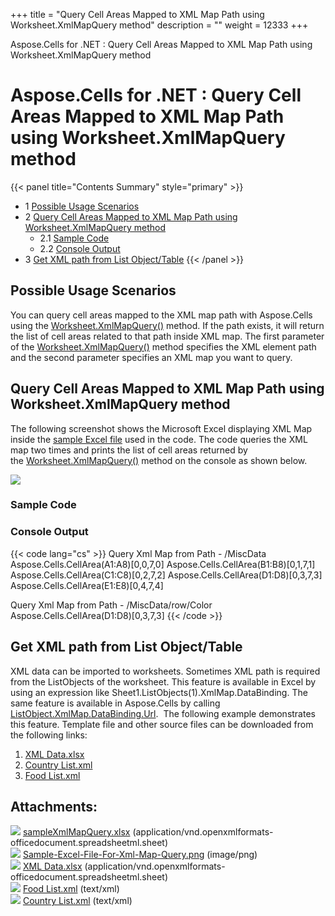 +++
title = "Query Cell Areas Mapped to XML Map Path using Worksheet.XmlMapQuery method" 
description = "" 
weight = 12333 
+++

Aspose.Cells for .NET : Query Cell Areas Mapped to XML Map Path using Worksheet.XmlMapQuery method  

# Aspose.Cells for .NET : Query Cell Areas Mapped to XML Map Path using Worksheet.XmlMapQuery method


{{< panel title="Contents Summary" style="primary" >}}
*   1 [Possible Usage Scenarios](#QueryCellAreasMappedtoXMLMapPathusingWorksheet.XmlMapQuerymethod-PossibleUsageScenarios)
*   2 [Query Cell Areas Mapped to XML Map Path using Worksheet.XmlMapQuery method](#QueryCellAreasMappedtoXMLMapPathusingWorksheet.XmlMapQuerymethod-QueryCellAreasMappedtoXMLMapPathusingWorksheet.XmlMapQuerymethod)
    *   2.1 [Sample Code](#QueryCellAreasMappedtoXMLMapPathusingWorksheet.XmlMapQuerymethod-SampleCode)
    *   2.2 [Console Output](#QueryCellAreasMappedtoXMLMapPathusingWorksheet.XmlMapQuerymethod-ConsoleOutput)
*   3 [Get XML path from List Object/Table](#QueryCellAreasMappedtoXMLMapPathusingWorksheet.XmlMapQuerymethod-GetXMLpathfromListObject/Table)
{{< /panel >}}
 

## Possible Usage Scenarios

You can query cell areas mapped to the XML map path with Aspose.Cells using the [Worksheet.XmlMapQuery()](https://apireference.aspose.com/cells/net/aspose.cells/worksheet/methods/xmlmapquery) method. If the path exists, it will return the list of cell areas related to that path inside XML map. The first parameter of the [Worksheet.XmlMapQuery()](https://apireference.aspose.com/cells/net/aspose.cells/worksheet/methods/xmlmapquery) method specifies the XML element path and the second parameter specifies an XML map you want to query.

## Query Cell Areas Mapped to XML Map Path using Worksheet.XmlMapQuery method

The following screenshot shows the Microsoft Excel displaying XML Map inside the [sample Excel file](https://docs2.aspose.com/cells/net/attachments/54690143/55541790.xlsx) used in the code. The code queries the XML map two times and prints the list of cell areas returned by the [Worksheet.XmlMapQuery()](https://apireference.aspose.com/cells/net/aspose.cells/worksheet/methods/xmlmapquery) method on the console as shown below.

![](https://docs2.aspose.com/cells/net/attachments/54690143/55541791.png)

### Sample Code

### Console Output

{{< code lang="cs" >}}
Query Xml Map from Path - /MiscData
Aspose.Cells.CellArea(A1:A8)[0,0,7,0]
Aspose.Cells.CellArea(B1:B8)[0,1,7,1]
Aspose.Cells.CellArea(C1:C8)[0,2,7,2]
Aspose.Cells.CellArea(D1:D8)[0,3,7,3]
Aspose.Cells.CellArea(E1:E8)[0,4,7,4]

Query Xml Map from Path - /MiscData/row/Color
Aspose.Cells.CellArea(D1:D8)[0,3,7,3]
{{< /code >}}

## Get XML path from List Object/Table

XML data can be imported to worksheets. Sometimes XML path is required from the ListObjects of the worksheet. This feature is available in Excel by using an expression like Sheet1.ListObjects(1).XmlMap.DataBinding. The same feature is available in Aspose.Cells by calling [ListObject.XmlMap.DataBinding.Url](https://apireference.aspose.com/cells/net/aspose.cells/xmldatabinding/properties/url).  The following example demonstrates this feature. Template file and other source files can be downloaded from the following links:

1.  [XML Data.xlsx](https://docs2.aspose.com/cells/net/attachments/54690143/72417285.xlsx)
2.  [Country List.xml](https://docs2.aspose.com/cells/net/attachments/54690143/72417287.xml)
3.  [Food List.xml](https://docs2.aspose.com/cells/net/attachments/54690143/72417286.xml)

## Attachments:

![](https://docs2.aspose.com/cells/net/images/icons/bullet_blue.gif) [sampleXmlMapQuery.xlsx](https://docs2.aspose.com/cells/net/attachments/54690143/55541790.xlsx) (application/vnd.openxmlformats-officedocument.spreadsheetml.sheet)  
![](https://docs2.aspose.com/cells/net/images/icons/bullet_blue.gif) [Sample-Excel-File-For-Xml-Map-Query.png](https://docs2.aspose.com/cells/net/attachments/54690143/55541791.png) (image/png)  
![](https://docs2.aspose.com/cells/net/images/icons/bullet_blue.gif) [XML Data.xlsx](https://docs2.aspose.com/cells/net/attachments/54690143/72417285.xlsx) (application/vnd.openxmlformats-officedocument.spreadsheetml.sheet)  
![](https://docs2.aspose.com/cells/net/images/icons/bullet_blue.gif) [Food List.xml](https://docs2.aspose.com/cells/net/attachments/54690143/72417286.xml) (text/xml)  
![](https://docs2.aspose.com/cells/net/images/icons/bullet_blue.gif) [Country List.xml](https://docs2.aspose.com/cells/net/attachments/54690143/72417287.xml) (text/xml)  

